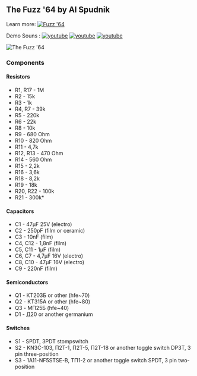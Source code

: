 ## The Fuzz '64 by Al Spudnik
Learn more:
[![Fuzz '64](https://img.shields.io/badge/Fuzz-'64-blue.svg )](https://mrspudnik.blogspot.com/2017/12/the-fuzz-64.html)

Demo Souns :
[![youtube](https://img.shields.io/badge/youtube-red.svg)](https://www.youtube.com/watch?v=Ou_34bCExAw)
[![youtube](https://img.shields.io/badge/youtube-red.svg)](https://www.youtube.com/watch?v=yB0giTp8IRE)
[![youtube](https://img.shields.io/badge/youtube-red.svg)](https://www.youtube.com/watch?v=aM1xw_lBKsU)

<img src="https://2.bp.blogspot.com/-S2t0P56NnEs/WilvobbiwlI/AAAAAAAADwo/oanxuJ2ZxGoqgR2dK0nlrI3op2SYcNIFACLcBGAs/s320/IMG_20171016_102253.jpg" alt="The Fuzz '64">

### Components
#### Resistors
- R1, R17 - 1M
- R2 - 15k
- R3 - 1k
- R4, R7 - 39k
- R5 - 220k
- R6 - 22k
- R8 - 10k
- R9 - 680 Ohm
- R10 - 820 Ohm
- R11 - 4,7k
- R12, R13 - 470 Ohm
- R14 - 560 Ohm
- R15 - 2,2k
- R16 - 3,6k
- R18 - 8,2k
- R19 - 18k
- R20, R22 - 100k
- R21 - 300k*

#### Capacitors
- C1 - 47μF 25V (electro)
- C2 - 250pF (film or ceramic)
- C3 - 10nF (film)
- C4, C12 - 1,8nF (film)
- C5, C11 - 1μF (film)
- C6, C7 - 4,7μF 16V (electro)
- C8, C10 - 47μF 16V (electro)
- C9 - 220nF (film)

#### Semiconductors
- Q1 - КТ203Б or other (hfe~70)
- Q2 - КТ315A or other (hfe~80)
- Q3 - МП25Б (hfe~40)
- D1 - Д20 or another germanium

#### Switches
- S1 - SPDT, 3PDT stompswitch
- S2 - KN3C-103, П2T-1, П2T-5, П2T-18 or another toggle switch DP3T, 3 pin three-position
- S3 - 1A11-NF5STSE-B, ТП1-2 or another toggle switch SPDT, 3 pin two-position 
